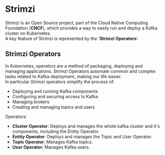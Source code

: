 # Strimzi

Strimzi is an Open Source project, part of the Cloud Native Computing Foundation (**CNCF**), which provides a way to easily run and deploy a Kafka cluster on Kubernetes.  
A key feature of Strimzi is represented by the '**Strimzi Operators**'.

## Strimzi Operators

In Kubernetes, operators are a method of packaging, deploying and managing applications. Strimzi Operators automate common and complex tasks related to Kafka deployment, making our life easier.  
In particular Strimzi operators simplify the process of:
- Deploying and running Kafka components
- Configuring and securing access to Kafka
- Managing brokers
- Creating and managing topics and users

Operators:
- **Cluster Operator**: Deploys and manages the whole kafka cluster and it's components, including the Entity Operator.
- **Entity Operator**: Deploys and manages the Topic and User Operator.
- **Topic Operator**: Manages Kafka topics.
- **User Operator**: Manages Kafka users.


